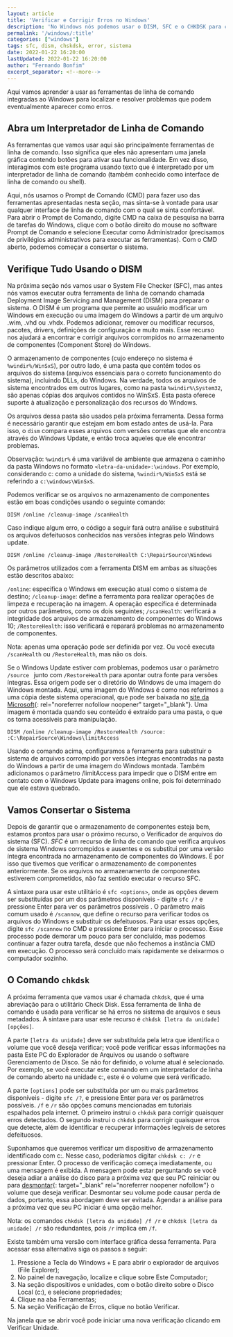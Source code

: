 ```yaml
---
layout: article
title: 'Verificar e Corrigir Erros no Windows'
description: 'No Windows nós podemos usar o DISM, SFC e o CHKDSK para concertar erros no sistema. É o que vamos aprender.'
permalink: '/windows/:title'
categories: ["windows"]
tags: sfc, dism, chskdsk, error, sistema
date: 2022-01-22 16:20:00
lastUpdated: 2022-01-22 16:20:00
author: "Fernando Bonfim"
excerpt_separator: <!--more-->
---
```

Aqui vamos aprender a usar as ferramentas de linha de comando integradas ao Windows para localizar e resolver problemas que podem eventualmente aparecer como erros.
<!--more-->

## Abra um Interpretador de Linha de Comando
As ferramentas que vamos usar aqui são principalmente ferramentas de linha de comando. Isso significa que eles não apresentam uma janela gráfica contendo botões para ativar sua funcionalidade. Em vez disso, interagimos com este programa usando texto que é interpretado por um interpretador de linha de comando (também conhecido como interface de linha de comando ou shell).

Aqui, nós usamos o Prompt de Comando (CMD) para fazer uso das ferramentas apresentadas nesta seção, mas sinta-se à vontade para usar qualquer interface de linha de comando com o qual se sinta confortável. Para abrir o Prompt de Comando, digite CMD na caixa de pesquisa na barra de tarefas do Windows, clique com o botão direito do mouse no software Prompt de Comando e selecione Executar como Administrador (precisamos de privilégios administrativos para executar as ferramentas). Com o CMD aberto, podemos começar a consertar o sistema.

## Verifique Tudo Usando o DISM
Na próxima seção nós vamos usar o System File Checker (SFC), mas antes nós vamos executar outra ferramenta de linha de comando chamada Deployment Image Servicing and Management (DISM) para preparar o sistema. O DISM é um programa que permite ao usuário modificar um Windows em execução ou uma imagem do Windows a partir de um arquivo .wim, .vhd ou .vhdx. Podemos adicionar, remover ou modificar recursos, pacotes, drivers, definições de configuração e muito mais. Esse recurso nos ajudará a encontrar e corrigir arquivos corrompidos no armazenamento de componentes (Component Store) do Windows.

O armazenamento de componentes (cujo endereço no sistema é ```%windir%/WinSxS```), por outro lado, é uma pasta que contém todos os arquivos do sistema (arquivos essenciais para o correto funcionamento do sistema), incluindo DLLs, do Windows. Na verdade, todos os arquivos de sistema encontrados em outros lugares, como na pasta ```%windir%\System32```, são apenas cópias dos arquivos contidos no WinSxS. Esta pasta oferece suporte à atualização e personalização dos recursos do Windows.

Os arquivos dessa pasta são usados pela próxima ferramenta. Dessa forma é necessário garantir que estejam em bom estado antes de usá-la. Para isso, o ```dism``` compara esses arquivos com versões corretas que ele encontra através do Windows Update, e então troca aqueles que ele encontrar problemas.

Observação: ```%windir%``` é uma variável de ambiente que armazena o caminho da pasta Windows no formato ```<letra-da-unidade>:\windows```. Por exemplo, considerando c: como a unidade do sistema, ```%windir%/WinSxS``` está se referindo a ```c:\windows\WinSxS```.

Podemos verificar se os arquivos no armazenamento de componentes estão em boas condições usando o seguinte comando:

~~~ batch
DISM /online /cleanup-image /scanHealth
~~~

Caso indique algum erro, o código a seguir fará outra análise e substituirá os arquivos defeituosos conhecidos nas versões íntegras pelo Windows update.

~~~ batch
DISM /online /cleanup-image /RestoreHealth C:\RepairSource\Windows
~~~

Os parâmetros utilizados com a ferramenta DISM em ambas as situações estão descritos abaixo:

```/online```: especifica o Windows em execução atual como o sistema de destino;
```/cleanup-image```: define a ferramenta para realizar operações de limpeza e recuperação na imagem. A operação específica é determinada por outros parâmetros, como os dois seguintes;
```/scanHealth```: verificará a integridade dos arquivos de armazenamento de componentes do Windows 10;
```/RestoreHealth```: isso verificará e reparará problemas no armazenamento de componentes.

Nota: apenas uma operação pode ser definida por vez. Ou você executa ```/scanHealth``` ou ```/RestoreHealth```, mas não os dois.

Se o Windows Update estiver com problemas, podemos usar o parâmetro ```/source ``` junto com ```/RestoreHealth``` para apontar outra fonte para versões íntegras. Essa origem pode ser o diretório do Windows de uma imagem do Windows montada. Aqui, uma imagem do Windows é como  nos referimos a uma cópia deste sistema operacional, que pode ser baixada no [site da Microsoft](https://www.pcmag.com/encyclopedia/term/mount){: rel="noreferrer nofollow noopener" target="_blank"}. Uma imagem é montada quando seu conteúdo é extraído para uma pasta, o que os torna acessíveis para manipulação.

~~~ batch
DISM /online /cleanup-image /RestoreHealth /source: :C:\RepairSource\Windows\limitAccess
~~~

Usando o comando acima, configuramos a ferramenta para substituir o sistema de arquivos corrompido por versões íntegras encontradas na pasta do Windows a partir de uma imagem do Windows montada. Também adicionamos o parâmetro /limitAccess para impedir que o DISM entre em contato com o Windows Update para imagens online, pois foi determinado que ele estava quebrado.

## Vamos Consertar o Sistema
Depois de garantir que o armazenamento de componentes esteja bem, estamos prontos para usar o próximo recurso, o Verificador de arquivos do sistema (SFC). <dfn>SFC</dfn> é um recurso de linha de comando que verifica arquivos de sistema Windows corrompidos e ausentes e os substitui por uma versão íntegra encontrada no armazenamento de componentes do Windows. É por isso que tivemos que verificar o armazenamento de componentes anteriormente. Se os arquivos no armazenamento de componentes estiverem comprometidos, não faz sentido executar o recurso SFC.

A sintaxe para usar este utilitário é ```sfc <options>```, onde as opções devem ser substituídas por um dos parâmetros disponíveis - digite ```sfc /?``` e pressione Enter para ver os parâmetros possíveis . O parâmetro mais comum usado é ```/scannow```, que define o recurso para verificar todos os arquivos do Windows e substituir os defeituosos. Para usar essas opções, digite ```sfc /scannow``` no CMD e pressione Enter para iniciar o processo. Esse processo pode demorar um pouco para ser concluído, mas podemos continuar a fazer outra tarefa, desde que não fechemos a instância CMD em execução. O processo será concluído mais rapidamente se deixarmos o computador sozinho.

## O Comando ```chkdsk```

A próxima ferramenta que vamos usar é chamada ```chkdsk```, que é uma abreviação para o utilitário Check Disk. Essa ferramenta de linha de comando é usada para verificar se há erros no sistema de arquivos e seus metadados. A sintaxe para usar este recurso é ```chkdsk [letra da unidade] [opções]```.

A parte ```[letra da unidade]``` deve ser substituída pela letra que identifica o volume que você deseja verificar; você pode verificar essas informações na pasta Este PC do Explorador de Arquivos ou usando o software Gerenciamento de Disco. Se não for definido, o volume atual é selecionado. Por exemplo, se você executar este comando em um interpretador de linha de comando aberto na unidade c:, este é o volume que será verificado.

A parte ```[options]``` pode ser substituída por um ou mais parâmetros disponíveis - digite ```sfc /?```, e pressione Enter para ver os parâmetros possíveis. ```/f``` e ```/r``` são opções comuns mencionadas em tutoriais espalhados pela internet. O primeiro instrui o ```chkdsk``` para corrigir quaisquer erros detectados. O segundo instrui o ```chkdsk``` para corrigir quaisquer erros que detecte, além de identificar e recuperar informações legíveis de setores defeituosos.

Suponhamos que queremos verificar um dispositivo de armazenamento identificado com c:. Nesse caso, poderíamos digitar ```chkdsk c: /r``` e pressionar Enter. O processo de verificação começa imediatamente, ou uma mensagem é exibida.  A mensagem pode estar perguntando se você deseja adiar a análise do disco para a próxima vez que seu PC reiniciar ou para [desmontar](https://www.pcmag.com/encyclopedia/term/unmount){: target="_blank" rel="noreferrer noopener nofollow"} o volume que deseja verificar. Desmontar seu volume pode causar perda de dados, portanto, essa abordagem deve ser evitada. Agendar a análise para a próxima vez que seu PC iniciar é uma opção melhor.

Nota: os comandos ```chkdsk [letra da unidade] /f /r``` e ```chkdsk [letra da unidade] /r``` são redundantes, pois ```/r``` implica em ```/f```.

Existe também uma versão com interface gráfica dessa ferramenta. Para acessar essa alternativa siga os passos a seguir:

1. Pressione a Tecla do Windows + E para abrir o explorador de arquivos (File Explorer);
2. No painel de navegação, localize e clique sobre Este Computador;
3. Na seção dispositivos e unidades, com o botão direito sobre o Disco Local (c:), e selecione propriedades;
4. Clique na aba Ferramentas;
5. Na seção Verificação de Erros, clique no botão Verificar.

Na janela que se abrir você pode iniciar uma nova verificação clicando em Verificar Unidade. 